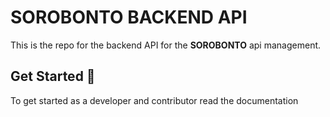 # SOROBONTO BACKEND API

This is the repo for the backend API for the **SOROBONTO** api management.

## Get Started 🚀

To get started as a developer and contributor read the documentation
